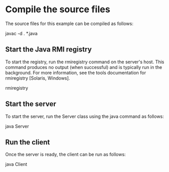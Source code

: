 # Compile the source files

The source files for this example can be compiled as follows:

javac -d . *.java

## Start the Java RMI registry

To start the registry, run the rmiregistry command on the server's host. This command produces no output (when successful) and is typically run in the background. For more information, see the tools documentation for rmiregistry [Solaris, Windows].

rmiregistry 

## Start the server

To start the server, run the Server class using the java command as follows:

java Server

## Run the client

Once the server is ready, the client can be run as follows:

java Client
